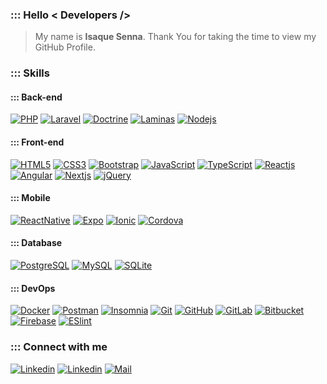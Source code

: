 <!--
## technologies Icons 
https://simpleicons.org/
-->

### ::: Hello < Developers />

> My name is **Isaque Senna**. Thank You for taking the time to view my GitHub Profile.

### ::: Skills

#### ::: Back-end

[![PHP](https://img.shields.io/badge/PHP-777BB4?style=flat-square&logo=php&logoColor=white)](https://www.github.com/i53nn4)
[![Laravel](https://img.shields.io/badge/Laravel-FF2D20?style=flat-square&logo=laravel&logoColor=white)](https://www.github.com/i53nn4)
[![Doctrine](https://img.shields.io/badge/-Doctrine-FF6C37?style=flat-square&logo=php&logoColor=white)](https://www.github.com/i53nn4)
[![Laminas](https://img.shields.io/badge/-Mezzio%20/%20Laminas-179287?style=flat-square&logo=php&logoColor=white)](https://www.github.com/i53nn4)
[![Nodejs](https://img.shields.io/badge/Node.js-339933?style=flat-square&logo=nodedotjs&logoColor=white)](https://www.github.com/i53nn4)

#### ::: Front-end

[![HTML5](https://img.shields.io/badge/HTML5-E34F26?style=flat-square&logo=html5&logoColor=white)](https://www.github.com/i53nn4)
[![CSS3](https://img.shields.io/badge/CSS3-1572B6?style=flat-square&logo=css3&logoColor=white)](https://www.github.com/i53nn4)
[![Bootstrap](https://img.shields.io/badge/Bootstrap-563D7C?style=flat-square&logo=bootstrap&logoColor=white)](https://www.github.com/i53nn4)
[![JavaScript](https://img.shields.io/badge/JavaScript-323330?style=flat-square&logo=javascript&logoColor=F7DF1E)](https://www.github.com/i53nn4)
[![TypeScript](https://img.shields.io/badge/TypeScript-007ACC?style=flat-square&logo=typescript&logoColor=white)](https://www.github.com/i53nn4)
[![Reactjs](https://img.shields.io/badge/React-20232A?style=flat-square&logo=react&logoColor=61DAFB)](https://www.github.com/i53nn4)
[![Angular](https://img.shields.io/badge/Angular-DD0031?style=flat-square&logo=angular&logoColor=white)](https://www.github.com/i53nn4)
[![Nextjs](https://img.shields.io/badge/next.js-000000?style=flat-square&logo=nextdotjs&logoColor=white)](https://www.github.com/i53nn4)
[![jQuery](https://img.shields.io/badge/jQuery-0769AD?style=flat-square&logo=jquery&logoColor=white)](https://www.github.com/i53nn4)

#### ::: Mobile

[comment]: <> ([![Flutter]&#40;https://img.shields.io/badge/Flutter-02569B?style=flat-square&logo=flutter&logoColor=white&#41;]&#40;https://www.github.com/i53nn4&#41;)
[![ReactNative](https://img.shields.io/badge/React_Native-20232A?style=flat-square&logo=react&logoColor=61DAFB)](https://www.github.com/i53nn4)
[![Expo](https://img.shields.io/badge/-Expo-20232A?style=flat-square&logo=expo&labelColor=35434F)](https://www.github.com/i53nn4)
[![Ionic](https://img.shields.io/badge/Ionic-3880FF?style=flat-square&logo=ionic&logoColor=white)](https://www.github.com/i53nn4)
[![Cordova](https://img.shields.io/badge/Cordova-35434F?style=flat-square&logo=apache-cordova&logoColor=E8E8E8)](https://www.github.com/i53nn4)

#### ::: Database

[![PostgreSQL](https://img.shields.io/badge/PostgreSQL-316192?style=flat-square&logo=postgresql&logoColor=white)](https://www.github.com/i53nn4)
[![MySQL](https://img.shields.io/badge/MySQL-00000F?style=flat-square&logo=mysql&logoColor=white)](https://www.github.com/i53nn4)
[![SQLite](https://img.shields.io/badge/SQLite-07405E?style=flat-square&logo=sqlite&logoColor=white)](https://www.github.com/i53nn4)

#### ::: DevOps

[![Docker](https://img.shields.io/badge/Docker-2CA5E0?style=flat-square&logo=docker&logoColor=white)](https://www.github.com/i53nn4)
[![Postman](https://img.shields.io/badge/Postman-FF6C37?style=flat-square&logo=Postman&logoColor=white)](https://www.github.com/i53nn4)
[![Insomnia](https://img.shields.io/badge/Insomnia-5849be?style=flat-square&logo=Insomnia&logoColor=white)](https://www.github.com/i53nn4)
[![Git](https://img.shields.io/badge/Git-F05032?style=flat-square&logo=git&logoColor=white)](https://www.github.com/i53nn4)
[![GitHub](https://img.shields.io/badge/GitHub-100000?style=flat-square&logo=github&logoColor=white)](https://www.github.com/i53nn4)
[![GitLab](https://img.shields.io/badge/GitLab-330F63?style=flat-square&logo=gitlab&logoColor=white)](https://www.github.com/i53nn4)
[![Bitbucket](https://img.shields.io/badge/Bitbucket-330F63?style=flat-square&logo=bitbucket&logoColor=white)](https://www.github.com/i53nn4)
[![Firebase](https://img.shields.io/badge/firebase-ffca28?style=flat-square&logo=firebase&logoColor=black)](https://www.github.com/i53nn4)
[![ESlint](https://img.shields.io/badge/ESlint-5849be?style=flat-square&logo=eslint&logoColor=white)](https://www.github.com/i53nn4)

### ::: Connect with me

[![Linkedin](https://img.shields.io/badge/LinkedIn-0077B5?style=flat-square&logo=linkedin&logoColor=white)](https://www.linkedin.com/in/i53nn4)
[![Linkedin](https://img.shields.io/badge/GitHub-100000?style=flat-square&logo=github&logoColor=white)](https://www.github.com/i53nn4)
[![Mail](https://img.shields.io/badge/contato@i53nn4.com-blue?style=flat-square&logo=Gmail&logoColor=white)](mailto:contato@i53nn4.com)

[comment]: <> (## ::: My GitHub Stats)
[comment]: <> (![Metrics]&#40;https://metrics.lecoq.io/i53nn4?template=classic&#41;)
[comment]: <> (![Visitors]&#40;https://visitor-badge.glitch.me/badge?page_id=i53nn4&#41;)
